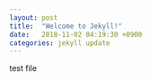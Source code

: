 ```yaml
---
layout: post
title:  "Welcome to Jekyll!"
date:   2018-11-02 04:19:30 +0900
categories: jekyll update
---
```

test file